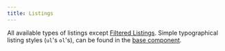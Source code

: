 ```yaml
---
title: Listings
---
```

<!-- <div class="jumpnav"></div> -->
All available types of listings except [Filtered Listings](/components/filtered-listings). Simple typographical listing styles (```ul```'s ```ol```'s), can be found in the [base component](/components/base).